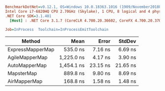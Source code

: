 ``` ini

BenchmarkDotNet=v0.12.1, OS=Windows 10.0.18363.1016 (1909/November2018Update/19H2)
Intel Core i7-6820HQ CPU 2.70GHz (Skylake), 1 CPU, 8 logical and 4 physical cores
.NET Core SDK=3.1.401
  [Host] : .NET Core 3.1.7 (CoreCLR 4.700.20.36602, CoreFX 4.700.20.37001), X64 RyuJIT

Job=InProcess  Toolchain=InProcessEmitToolchain  

```
|           Method |       Mean |    Error |   StdDev |
|----------------- |-----------:|---------:|---------:|
| ExpressMapperMap |   535.0 ns |  7.16 ns |  6.69 ns |
|   AgileMapperMap | 1,225.0 ns |  4.17 ns |  3.90 ns |
|    AutoMapperMap | 1,454.1 ns | 23.15 ns | 21.65 ns |
|       MapsterMap |   889.8 ns |  9.80 ns |  8.69 ns |
|     AirMapperMap |   168.8 ns |  1.58 ns |  1.48 ns |
